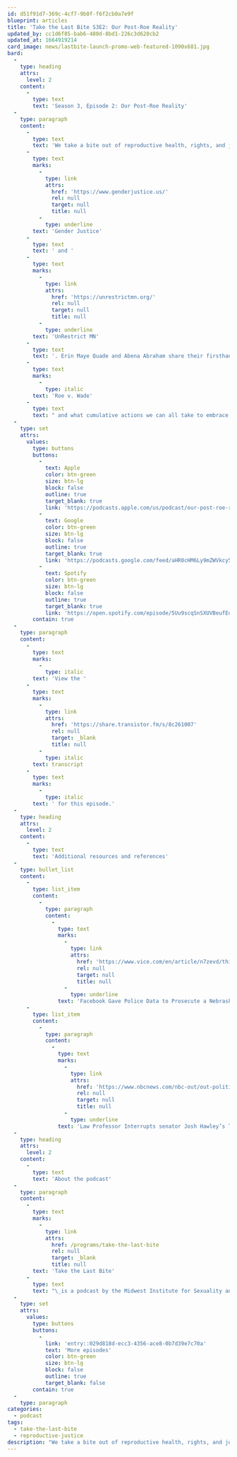 ```yaml
---
id: d51f91d7-369c-4cf7-9b0f-f6f2cb0a7e9f
blueprint: articles
title: 'Take the Last Bite S3E2: Our Post-Roe Reality'
updated_by: cc1d6f85-bab6-480d-8bd1-226c3d628cb2
updated_at: 1664919214
card_image: news/lastbite-launch-promo-web-featured-1090x681.jpg
bard:
  -
    type: heading
    attrs:
      level: 2
    content:
      -
        type: text
        text: 'Season 3, Episode 2: Our Post-Roe Reality'
  -
    type: paragraph
    content:
      -
        type: text
        text: 'We take a bite out of reproductive health, rights, and justice with two stellar advocates from '
      -
        type: text
        marks:
          -
            type: link
            attrs:
              href: 'https://www.genderjustice.us/'
              rel: null
              target: null
              title: null
          -
            type: underline
        text: 'Gender Justice'
      -
        type: text
        text: ' and '
      -
        type: text
        marks:
          -
            type: link
            attrs:
              href: 'https://unrestrictmn.org/'
              rel: null
              target: null
              title: null
          -
            type: underline
        text: 'UnRestrict MN'
      -
        type: text
        text: '. Erin Maye Quade and Abena Abraham share their firsthand experiences on how the landscape has shifted since the U.S. Supreme Court overturned '
      -
        type: text
        marks:
          -
            type: italic
        text: 'Roe v. Wade'
      -
        type: text
        text: " and what cumulative actions we can all take to embrace this new, post-Roe terrain.\_"
  -
    type: set
    attrs:
      values:
        type: buttons
        buttons:
          -
            text: Apple
            color: btn-green
            size: btn-lg
            block: false
            outline: true
            target_blank: true
            link: 'https://podcasts.apple.com/us/podcast/our-post-roe-reality/id1582890778?i=1000581520526'
          -
            text: Google
            color: btn-green
            size: btn-lg
            block: false
            outline: true
            target_blank: true
            link: 'https://podcasts.google.com/feed/aHR0cHM6Ly9mZWVkcy50cmFuc2lzdG9yLmZtL3Rha2UtdGhlLWxhc3QtYml0ZQ/episode/MGMzOTM1MjQtM2UzNS00ZmYxLTg2MDctMTZkMzgzZTllMjgw?sa=X&ved=0CAUQkfYCahcKEwig_YHjwsf6AhUAAAAAHQAAAAAQAQ'
          -
            text: Spotify
            color: btn-green
            size: btn-lg
            block: false
            outline: true
            target_blank: true
            link: 'https://open.spotify.com/episode/5Uu9scqSnSXUVBeufEq5sr'
        contain: true
  -
    type: paragraph
    content:
      -
        type: text
        marks:
          -
            type: italic
        text: 'View the '
      -
        type: text
        marks:
          -
            type: link
            attrs:
              href: 'https://share.transistor.fm/s/8c261007'
              rel: null
              target: _blank
              title: null
          -
            type: italic
        text: transcript
      -
        type: text
        marks:
          -
            type: italic
        text: ' for this episode.'
  -
    type: heading
    attrs:
      level: 2
    content:
      -
        type: text
        text: 'Additional resources and references'
  -
    type: bullet_list
    content:
      -
        type: list_item
        content:
          -
            type: paragraph
            content:
              -
                type: text
                marks:
                  -
                    type: link
                    attrs:
                      href: 'https://www.vice.com/en/article/n7zevd/this-is-the-data-facebook-gave-police-to-prosecute-a-teenager-for-abortion'
                      rel: null
                      target: null
                      title: null
                  -
                    type: underline
                text: 'Facebook Gave Police Data to Prosecute a Nebraska Teenager'
      -
        type: list_item
        content:
          -
            type: paragraph
            content:
              -
                type: text
                marks:
                  -
                    type: link
                    attrs:
                      href: 'https://www.nbcnews.com/nbc-out/out-politics-and-policy/law-professor-khiara-bridges-calls-sen-josh-hawleys-questions-pregnanc-rcna38015'
                      rel: null
                      target: null
                      title: null
                  -
                    type: underline
                text: 'Law Professor Interrupts senator Josh Hawley’s Transphobic Line of Questioning'
  -
    type: heading
    attrs:
      level: 2
    content:
      -
        type: text
        text: 'About the podcast'
  -
    type: paragraph
    content:
      -
        type: text
        marks:
          -
            type: link
            attrs:
              href: /programs/take-the-last-bite
              rel: null
              target: _blank
              title: null
        text: 'Take the Last Bite'
      -
        type: text
        text: "\_is a podcast by the Midwest Institute for Sexuality and Gender Diversity. It's a direct counter to the Midwest Nice mentality— highlighting advocacy and activism by queer/trans communities in the Midwest region. Through each episode, we're aiming to unearth the often disregarded and unacknowledged contributions of queer and trans folks to social change through interviews, casual conversations and reflections on Midwest queer time, space, and place.\_"
  -
    type: set
    attrs:
      values:
        type: buttons
        buttons:
          -
            link: 'entry::029d818d-ecc3-4356-ace8-0b7d39e7c70a'
            text: 'More episodes'
            color: btn-green
            size: btn-lg
            block: false
            outline: true
            target_blank: false
        contain: true
  -
    type: paragraph
categories:
  - podcast
tags:
  - take-the-last-bite
  - reproductive-justice
description: "We take a bite out of reproductive health, rights, and justice with two stellar advocates from Gender Justice and UnRestrict MN. Erin Maye Quade and Abena Abraham share their firsthand experiences on how the landscape has shifted since the U.S. Supreme Court overturned Roe v. Wade and what cumulative actions we can all take to embrace this new, post-Roe terrain.\_"
---
```


